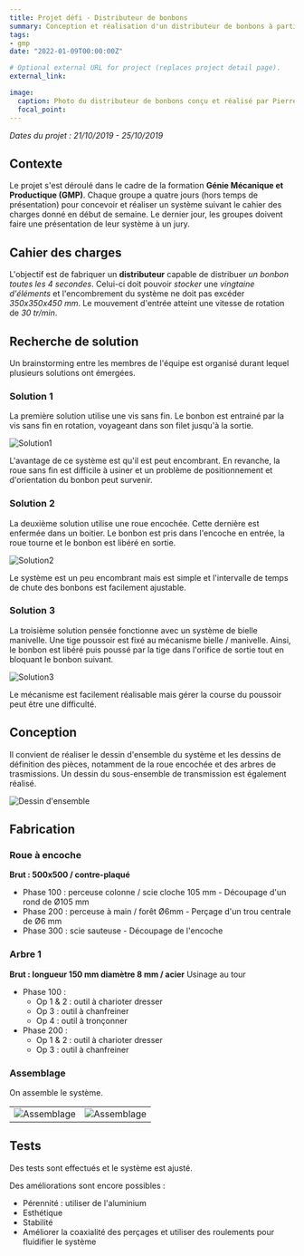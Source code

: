 ```yaml
---
title: Projet défi - Distributeur de bonbons
summary: Conception et réalisation d'un distributeur de bonbons à partir d'un cahier des charges donné.
tags:
- gmp
date: "2022-01-09T00:00:00Z"

# Optional external URL for project (replaces project detail page).
external_link: 

image:
  caption: Photo du distributeur de bonbons conçu et réalisé par Pierre CAILLAUD, Eneko CARRERE, Thomas FEUGAS, Rémi GONDOUIN, Théo GUEGAN, Lucas HUBERT et Léa JEAN
  focal_point: 
---
```


*Dates du projet : 21/10/2019 - 25/10/2019*

## Contexte

Le projet s'est déroulé dans le cadre de la formation **Génie Mécanique et Productique (GMP)**. Chaque groupe a quatre jours (hors temps de présentation) pour concevoir et réaliser un système suivant le cahier des charges donné en début de semaine. Le dernier jour, les groupes doivent faire une présentation de leur système à un jury.

## Cahier des charges

L'objectif est de fabriquer un **distributeur** capable de distribuer *un bonbon toutes les 4 secondes*. Celui-ci doit pouvoir *stocker* une *vingtaine d'éléments* et l'encombrement du système ne doit pas excéder *350x350x450 mm*. Le mouvement d'entrée atteint une vitesse de rotation de *30 tr/min*.

## Recherche de solution

Un brainstorming entre les membres de l'équipe est organisé durant lequel plusieurs solutions ont émergées.

### Solution 1

La première solution utilise une vis sans fin. Le bonbon est entrainé par la vis sans fin en rotation, voyageant dans son filet jusqu'à la sortie.

![Solution1](/lea_jean/img/sol1.jpg "Solution utilisant une vis sans fin")

L'avantage de ce système est qu'il est peut encombrant. En revanche, la roue sans fin est difficile à usiner et un problème de positionnement et d'orientation du bonbon peut survenir.

### Solution 2

La deuxième solution utilise une roue encochée. Cette dernière est enfermée dans un boitier. Le bonbon est pris dans l'encoche en entrée, la roue tourne et le bonbon est libéré en sortie. 

![Solution2](/lea_jean/img/sol2.jpg "Solution utilisant une roue encochée")

Le système est un peu encombrant mais est simple et l'intervalle de temps de chute des bonbons est facilement ajustable.

### Solution 3

La troisième solution pensée fonctionne avec un système de bielle manivelle. Une tige poussoir est fixé au mécanisme bielle / manivelle. Ainsi, le bonbon est libéré puis poussé par la tige dans l'orifice de sortie tout en bloquant le bonbon suivant.

![Solution3](/lea_jean/img/sol3.jpg "Solution utilisant une bielle/manivelle")

Le mécanisme est facilement réalisable mais gérer la course du poussoir peut être une difficulté.

## Conception

Il convient de réaliser le dessin d'ensemble du système et les dessins de définition des pièces, notamment de la roue encochée et des arbres de trasmissions. Un dessin du sous-ensemble de transmission est également réalisé.

![Dessin d'ensemble](/lea_jean/img/dess-ens.jpg "Dessin d'ensemble du distributeur")

## Fabrication

### Roue à encoche

**Brut : 500x500 / contre-plaqué**
- Phase 100 :  perceuse colonne / scie cloche 105 mm - Découpage d'un rond de Ø105 mm
- Phase 200 : perceuse à main / forêt Ø6mm - Perçage d'un trou centrale de Ø6 mm
- Phase 300 : scie sauteuse - Découpage de l'encoche

### Arbre 1

**Brut :  longueur 150 mm diamètre 8 mm / acier**
Usinage au tour
- Phase 100 :
    - Op 1 & 2 :  outil à charioter dresser
    - Op 3 : outil à chanfreiner
    - Op 4 : outil à tronçonner
- Phase 200 :
    - Op 1 & 2 :  outil à charioter dresser
    - Op 3 : outil à chanfreiner
    
### Assemblage

On assemble le système.

|||
| :--- | :--- |
| ![Assemblage](/lea_jean/img/assemblage1.jpg "Roue encochée et du système de transmission assemblés") | ![Assemblage](/lea_jean/img/distributeur.jpg "Distributeur assemblé") |

## Tests

Des tests sont effectués et le système est ajusté.

Des améliorations sont encore possibles :
- Pérennité : utiliser de l'aluminium
- Esthétique
- Stabilité
- Améliorer la coaxialité des perçages et utiliser des roulements pour fluidifier le système
